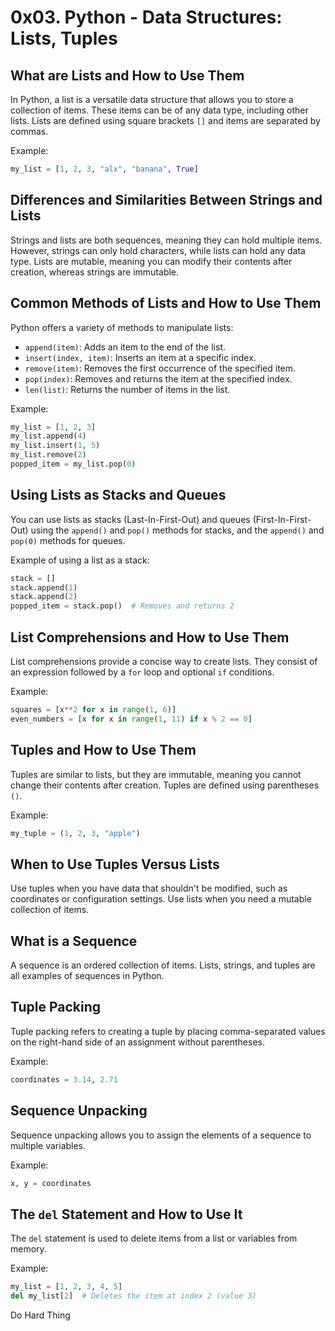 # 0x03. Python - Data Structures: Lists, Tuples

## What are Lists and How to Use Them

In Python, a list is a versatile data structure that allows you to store a collection of items. These items can be of any data type, including other lists. Lists are defined using square brackets `[]` and items are separated by commas.

Example:
```python
my_list = [1, 2, 3, "alx", "banana", True]
```

## Differences and Similarities Between Strings and Lists

Strings and lists are both sequences, meaning they can hold multiple items. However, strings can only hold characters, while lists can hold any data type. Lists are mutable, meaning you can modify their contents after creation, whereas strings are immutable.

## Common Methods of Lists and How to Use Them

Python offers a variety of methods to manipulate lists:
- `append(item)`: Adds an item to the end of the list.
- `insert(index, item)`: Inserts an item at a specific index.
- `remove(item)`: Removes the first occurrence of the specified item.
- `pop(index)`: Removes and returns the item at the specified index.
- `len(list)`: Returns the number of items in the list.

Example:
```python
my_list = [1, 2, 3]
my_list.append(4)
my_list.insert(1, 5)
my_list.remove(2)
popped_item = my_list.pop(0)
```

## Using Lists as Stacks and Queues

You can use lists as stacks (Last-In-First-Out) and queues (First-In-First-Out) using the `append()` and `pop()` methods for stacks, and the `append()` and `pop(0)` methods for queues.

Example of using a list as a stack:
```python
stack = []
stack.append(1)
stack.append(2)
popped_item = stack.pop()  # Removes and returns 2
```

## List Comprehensions and How to Use Them

List comprehensions provide a concise way to create lists. They consist of an expression followed by a `for` loop and optional `if` conditions.

Example:
```python
squares = [x**2 for x in range(1, 6)]
even_numbers = [x for x in range(1, 11) if x % 2 == 0]
```

## Tuples and How to Use Them

Tuples are similar to lists, but they are immutable, meaning you cannot change their contents after creation. Tuples are defined using parentheses `()`.

Example:
```python
my_tuple = (1, 2, 3, "apple")
```

## When to Use Tuples Versus Lists

Use tuples when you have data that shouldn't be modified, such as coordinates or configuration settings. Use lists when you need a mutable collection of items.

## What is a Sequence

A sequence is an ordered collection of items. Lists, strings, and tuples are all examples of sequences in Python.

## Tuple Packing

Tuple packing refers to creating a tuple by placing comma-separated values on the right-hand side of an assignment without parentheses.

Example:
```python
coordinates = 3.14, 2.71
```

## Sequence Unpacking

Sequence unpacking allows you to assign the elements of a sequence to multiple variables.

Example:
```python
x, y = coordinates
```

## The `del` Statement and How to Use It

The `del` statement is used to delete items from a list or variables from memory.

Example:
```python
my_list = [1, 2, 3, 4, 5]
del my_list[2]  # Deletes the item at index 2 (value 3)
```

Do Hard Thing
